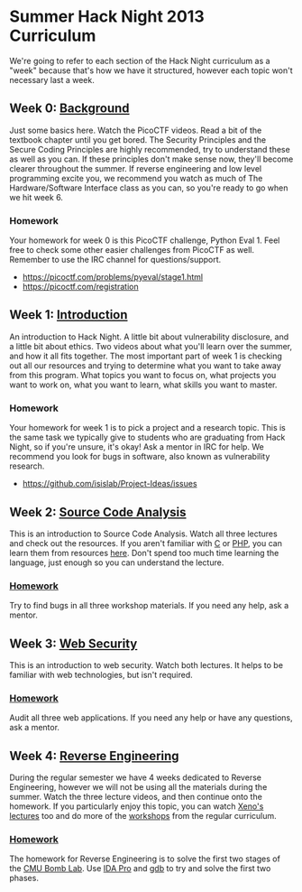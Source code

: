 # Summer Hack Night 2013 Curriculum

We're going to refer to each section of the Hack Night curriculum as a "week" because that's how we have it structured, however each topic won't necessary last a week.

## Week 0:  [Background](https://github.com/isislab/Hack-Night/blob/master/2013-Summer/HackNight.md#week-0-background)
Just some basics here.  Watch the PicoCTF videos.  Read a bit of the textbook chapter until you get bored.  The Security Principles and the Secure Coding Principles are highly recommended, try to understand these as well as you can.  If these principles don't make sense now, they'll become clearer throughout the summer.  If reverse engineering and low level programming excite you, we recommend you watch as much of The Hardware/Software Interface class as you can, so you're ready to go when we hit week 6.

### Homework
Your homework for week 0 is this PicoCTF challenge, Python Eval 1.  Feel free to check some other easier challenges from PicoCTF as well.  Remember to use the IRC channel for questions/support.

* https://picoctf.com/problems/pyeval/stage1.html
* https://picoctf.com/registration

## Week 1:  [Introduction](https://github.com/isislab/Hack-Night/blob/master/2013-Summer/HackNight.md#week-1-introduction)
An introduction to Hack Night.  A little bit about vulnerability disclosure, and a little bit about ethics.  Two videos about what you'll learn over the summer, and how it all fits together.  The most important part of week 1 is checking out all our resources and trying to determine what you want to take away from this program.  What topics you want to focus on, what projects you want to work on, what you want to learn, what skills you want to master.

### Homework
Your homework for week 1 is to pick a project and a research topic.  This is the same task we typically give to students who are graduating from Hack Night, so if you're unsure, it's okay!  Ask a mentor in IRC for help.  We recommend you look for bugs in software, also known as vulnerability research.

* https://github.com/isislab/Project-Ideas/issues

## Week 2:  [Source Code Analysis](https://github.com/isislab/Hack-Night/blob/master/2013-Summer/HackNight.md#week-2-code-auditing)
This is an introduction to Source Code Analysis.  Watch all three lectures and check out the resources.  If you aren't familiar with [C](https://github.com/isislab/Project-Ideas/wiki/Programming#c) or [PHP](https://github.com/isislab/Project-Ideas/wiki/Programming#php), you can learn them from resources [here](https://github.com/isislab/Project-Ideas/wiki/Programming).  Don't spend too much time learning the language, just enough so you can understand the lecture.

### [Homework](https://github.com/isislab/Hack-Night/blob/master/2013-Summer/HackNight.md#week-3-code-auditing-workshop)
Try to find bugs in all three workshop materials.  If you need any help, ask a mentor.

## Week 3:  [Web Security](https://github.com/isislab/Hack-Night/blob/master/2013-Summer/HackNight.md#week-4-web-hacking)
This is an introduction to web security.  Watch both lectures.  It helps to be familiar with web technologies, but isn't required.

### [Homework](https://github.com/isislab/Hack-Night/blob/master/2013-Summer/HackNight.md#week-5-web-hacking-workshop)
Audit all three web applications.  If you need any help or have any questions, ask a mentor.

## Week 4:  [Reverse Engineering](https://github.com/isislab/Hack-Night/blob/master/2013-Summer/HackNight.md#week-6-reverse-engineering)
During the regular semester we have 4 weeks dedicated to Reverse Engineering, however we will not be using all the materials during the summer.  Watch the three lecture videos, and then continue onto the homework.  If you particularly enjoy this topic, you can watch [Xeno's lectures](https://github.com/isislab/Hack-Night/blob/master/2013-Summer/HackNight.md#week-8-introduction-to-x86) too and do more of the [workshops](https://github.com/isislab/Hack-Night/blob/master/2013-Summer/HackNight.md#week-7-reverse-engineering-workshop) from the regular curriculum.

### [Homework](https://github.com/isislab/Hack-Night/blob/master/2013-Summer/HackNight.md#week-9-x86-split-workshop)
The homework for Reverse Engineering is to solve the first two stages of the [CMU Bomb Lab](http://csapp.cs.cmu.edu/public/1e/bomb.tar).  Use [IDA Pro](https://www.hex-rays.com/products/ida/support/download_demo.shtml) and [gdb](http://www.yolinux.com/TUTORIALS/GDB-Commands.html) to try and solve the first two phases.
